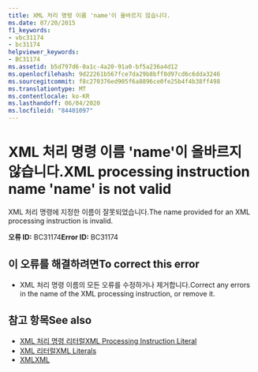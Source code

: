 ```yaml
---
title: XML 처리 명령 이름 'name'이 올바르지 않습니다.
ms.date: 07/20/2015
f1_keywords:
- vbc31174
- bc31174
helpviewer_keywords:
- BC31174
ms.assetid: b5d797d6-0a1c-4a20-91a0-bf5a236a4d12
ms.openlocfilehash: 9d22261b567fce7da29b8bff8d97cd6c6dda3246
ms.sourcegitcommit: f8c270376ed905f6a8896ce0fe25b4f4b38ff498
ms.translationtype: MT
ms.contentlocale: ko-KR
ms.lasthandoff: 06/04/2020
ms.locfileid: "84401097"
---
```

# <a name="xml-processing-instruction-name-name-is-not-valid"></a><span data-ttu-id="f14f4-102">XML 처리 명령 이름 'name'이 올바르지 않습니다.</span><span class="sxs-lookup"><span data-stu-id="f14f4-102">XML processing instruction name 'name' is not valid</span></span>
<span data-ttu-id="f14f4-103">XML 처리 명령에 지정한 이름이 잘못되었습니다.</span><span class="sxs-lookup"><span data-stu-id="f14f4-103">The name provided for an XML processing instruction is invalid.</span></span>  
  
 <span data-ttu-id="f14f4-104">**오류 ID:** BC31174</span><span class="sxs-lookup"><span data-stu-id="f14f4-104">**Error ID:** BC31174</span></span>  
  
## <a name="to-correct-this-error"></a><span data-ttu-id="f14f4-105">이 오류를 해결하려면</span><span class="sxs-lookup"><span data-stu-id="f14f4-105">To correct this error</span></span>  
  
- <span data-ttu-id="f14f4-106">XML 처리 명령 이름의 모든 오류를 수정하거나 제거합니다.</span><span class="sxs-lookup"><span data-stu-id="f14f4-106">Correct any errors in the name of the XML processing instruction, or remove it.</span></span>  
  
## <a name="see-also"></a><span data-ttu-id="f14f4-107">참고 항목</span><span class="sxs-lookup"><span data-stu-id="f14f4-107">See also</span></span>

- [<span data-ttu-id="f14f4-108">XML 처리 명령 리터럴</span><span class="sxs-lookup"><span data-stu-id="f14f4-108">XML Processing Instruction Literal</span></span>](../language-reference/xml-literals/xml-processing-instruction-literal.md)
- [<span data-ttu-id="f14f4-109">XML 리터럴</span><span class="sxs-lookup"><span data-stu-id="f14f4-109">XML Literals</span></span>](../language-reference/xml-literals/index.md)
- [<span data-ttu-id="f14f4-110">XML</span><span class="sxs-lookup"><span data-stu-id="f14f4-110">XML</span></span>](../programming-guide/language-features/xml/index.md)
